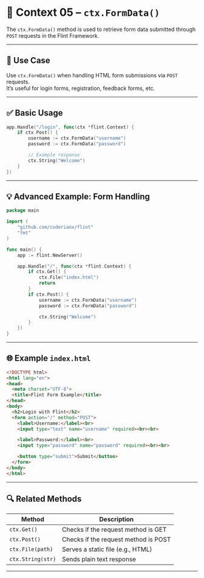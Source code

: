 # 🔹 Context 05 – `ctx.FormData()`

The `ctx.FormData()` method is used to retrieve form data submitted through `POST` requests in the Flint Framework.

---

## 🧠 Use Case

Use `ctx.FormData()` when handling HTML form submissions via `POST` requests.  
It’s useful for login forms, registration, feedback forms, etc.

---

## ✅ Basic Usage

```go
app.Handle("/login", func(ctx *flint.Context) {
    if ctx.Post() {
        username := ctx.FormData("username")
        password := ctx.FormData("password")

        // Example response
        ctx.String("Welcome")
    }
})
```

---

## 💡 Advanced Example: Form Handling

```go
package main

import (
    "github.com/coderianx/flint"
    "fmt"
)

func main() {
    app := flint.NewServer()

    app.Handle("/", func(ctx *flint.Context) {
        if ctx.Get() {
            ctx.File("index.html")
            return
        }
        if ctx.Post() {
            username := ctx.FormData("username")
            password := ctx.FormData("password")

            ctx.String("Welcome")
        }
    })
}
```

---

## 🌐 Example `index.html`

```html
<!DOCTYPE html>
<html lang="en">
<head>
  <meta charset="UTF-8">
  <title>Flint Form Example</title>
</head>
<body>
  <h2>Login with Flint</h2>
  <form action="/" method="POST">
    <label>Username:</label><br>
    <input type="text" name="username" required><br><br>

    <label>Password:</label><br>
    <input type="password" name="password" required><br><br>

    <button type="submit">Submit</button>
  </form>
</body>
</html>
```

---

## 🔍 Related Methods

| Method           | Description                          |
|------------------|--------------------------------------|
| `ctx.Get()`      | Checks if the request method is GET  |
| `ctx.Post()`     | Checks if the request method is POST |
| `ctx.File(path)` | Serves a static file (e.g., HTML)    |
| `ctx.String(str)`| Sends plain text response            |

---